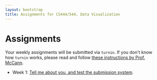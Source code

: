 ```yaml
---
layout: bootstrap
title: Assignments for CS444/544, Data Visualization
---
```


# Assignments

Your weekly assignments will be submitted via `turnin`. If you don't
know how `turnin` works, please read and follow
[these instructions by Prof. McCann](http://www.cs.arizona.edu/people/mccann/submission.pdf).

- Week 1: [Tell me about you, and test the submission system](assignment_1.html).

